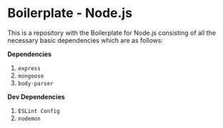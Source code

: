 # Boilerplate - Node.js

This is a repository with the Boilerplate for Node.js consisting of all the necessary basic dependencies which are as follows:

**Dependencies**

1. `express`
2. `mongoose`
3. `body-parser`

**Dev Dependencies**

1. `ESLint Config`
2. `nodemon`
